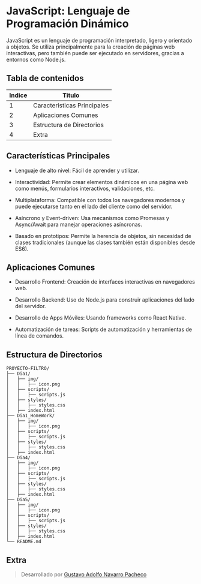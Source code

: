 # JavaScript: Lenguaje de Programación Dinámico
JavaScript es un lenguaje de programación interpretado, ligero y orientado a objetos. Se utiliza principalmente para la creación de páginas web interactivas, pero también puede ser ejecutado en servidores, gracias a entornos como Node.js.

## Tabla de contenidos
| Indice | Titulo  |
|--|--|
| 1 | Caracteristicas Principales |
| 2 | Aplicaciones Comunes|
| 3 | Estructura de Directorios|
| 4 | Extra|

## Características Principales
 - Lenguaje de alto nivel: Fácil de aprender y utilizar.

 - Interactividad: Permite crear elementos dinámicos en una página web como menús, formularios interactivos, validaciones, etc.

 - Multiplataforma: Compatible con todos los navegadores modernos y puede ejecutarse tanto en el lado del cliente como del servidor.

 - Asíncrono y Event-driven: Usa mecanismos como Promesas y Async/Await para manejar operaciones asíncronas.

 - Basado en prototipos: Permite la herencia de objetos, sin necesidad de clases tradicionales (aunque las clases también están disponibles desde ES6).

## Aplicaciones Comunes
 - Desarrollo Frontend: Creación de interfaces interactivas en navegadores web.

 - Desarrollo Backend: Uso de Node.js para construir aplicaciones del lado del servidor.

 - Desarrollo de Apps Móviles: Usando frameworks como React Native.

 - Automatización de tareas: Scripts de automatización y herramientas de línea de comandos.


## Estructura de Directorios
```
PROYECTO-FILTRO/
├── Dia1/
│   ├── img/
│   │   ├── icon.png
│   ├── scripts/
│   │   ├── scripts.js
│   ├── styles/
│   │   ├── styles.css
│   ├── index.html
├── Dia1_HomeWork/
│   ├── img/
│   │   ├── icon.png
│   ├── scripts/
│   │   ├── scripts.js
│   ├── styles/
│   │   ├── styles.css
│   ├── index.html
├── Dia4/
│   ├── img/
│   │   ├── icon.png
│   ├── scripts/
│   │   ├── scripts.js
│   ├── styles/
│   │   ├── styles.css
│   ├── index.html
├── Dia5/
│   ├── img/
│   │   ├── icon.png
│   ├── scripts/
│   │   ├── scripts.js
│   ├── styles/
│   │   ├── styles.css
│   ├── index.html
└── README.md
```

## Extra
> Desarrollado por [Gustavo Adolfo Navarro Pacheco](https://github.com/GustavoAdolfoNavarroPacheco)